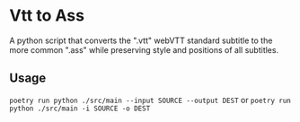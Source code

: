 # Vtt to Ass
A python script that converts the ".vtt" webVTT standard subtitle to the more
common ".ass" while preserving style and positions of all subtitles.

## Usage
`poetry run python ./src/main --input SOURCE --output DEST`
or
`poetry run python ./src/main -i SOURCE -o DEST`
